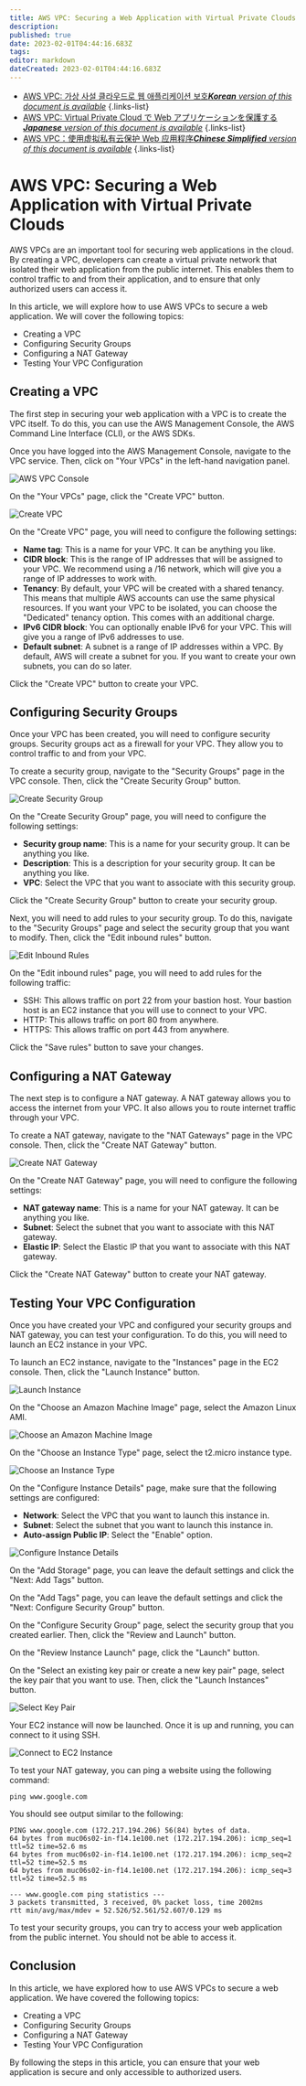 ```yaml
---
title: AWS VPC: Securing a Web Application with Virtual Private Clouds
description: 
published: true
date: 2023-02-01T04:44:16.683Z
tags: 
editor: markdown
dateCreated: 2023-02-01T04:44:16.683Z
---
```


- [AWS VPC: 가상 사설 클라우드로 웹 애플리케이션 보호***Korean** version of this document is available*](/ko/Knowledge-base/Cloud/aws-vpc-securing-a-web-application-with-virtual-private-clouds)
{.links-list}
- [AWS VPC: Virtual Private Cloud で Web アプリケーションを保護する***Japanese** version of this document is available*](/ja/Knowledge-base/Cloud/aws-vpc-securing-a-web-application-with-virtual-private-clouds)
{.links-list}
- [AWS VPC：使用虚拟私有云保护 Web 应用程序***Chinese Simplified** version of this document is available*](/zh/Knowledge-base/Cloud/aws-vpc-securing-a-web-application-with-virtual-private-clouds)
{.links-list}



# AWS VPC: Securing a Web Application with Virtual Private Clouds

AWS VPCs are an important tool for securing web applications in the cloud. By creating a VPC, developers can create a virtual private network that isolated their web application from the public internet. This enables them to control traffic to and from their application, and to ensure that only authorized users can access it.

In this article, we will explore how to use AWS VPCs to secure a web application. We will cover the following topics:

- Creating a VPC
- Configuring Security Groups
- Configuring a NAT Gateway
- Testing Your VPC Configuration

## Creating a VPC

The first step in securing your web application with a VPC is to create the VPC itself. To do this, you can use the AWS Management Console, the AWS Command Line Interface (CLI), or the AWS SDKs.

Once you have logged into the AWS Management Console, navigate to the VPC service. Then, click on "Your VPCs" in the left-hand navigation panel.

![AWS VPC Console](https://i.imgur.com/p0lw9oG.png)

On the "Your VPCs" page, click the "Create VPC" button.

![Create VPC](https://i.imgur.com/7Dm7Ncu.png)

On the "Create VPC" page, you will need to configure the following settings:

- **Name tag**: This is a name for your VPC. It can be anything you like.
- **CIDR block**: This is the range of IP addresses that will be assigned to your VPC. We recommend using a /16 network, which will give you a range of IP addresses to work with.
- **Tenancy**: By default, your VPC will be created with a shared tenancy. This means that multiple AWS accounts can use the same physical resources. If you want your VPC to be isolated, you can choose the "Dedicated" tenancy option. This comes with an additional charge.
- **IPv6 CIDR block**: You can optionally enable IPv6 for your VPC. This will give you a range of IPv6 addresses to use.
- **Default subnet**: A subnet is a range of IP addresses within a VPC. By default, AWS will create a subnet for you. If you want to create your own subnets, you can do so later.

Click the "Create VPC" button to create your VPC.

## Configuring Security Groups

Once your VPC has been created, you will need to configure security groups. Security groups act as a firewall for your VPC. They allow you to control traffic to and from your VPC.

To create a security group, navigate to the "Security Groups" page in the VPC console. Then, click the "Create Security Group" button.

![Create Security Group](https://i.imgur.com/vALDK5Y.png)

On the "Create Security Group" page, you will need to configure the following settings:

- **Security group name**: This is a name for your security group. It can be anything you like.
- **Description**: This is a description for your security group. It can be anything you like.
- **VPC**: Select the VPC that you want to associate with this security group.

Click the "Create Security Group" button to create your security group.

Next, you will need to add rules to your security group. To do this, navigate to the "Security Groups" page and select the security group that you want to modify. Then, click the "Edit inbound rules" button.

![Edit Inbound Rules](https://i.imgur.com/rc9pWxv.png)

On the "Edit inbound rules" page, you will need to add rules for the following traffic:

- SSH: This allows traffic on port 22 from your bastion host. Your bastion host is an EC2 instance that you will use to connect to your VPC.
- HTTP: This allows traffic on port 80 from anywhere.
- HTTPS: This allows traffic on port 443 from anywhere.

Click the "Save rules" button to save your changes.

## Configuring a NAT Gateway

The next step is to configure a NAT gateway. A NAT gateway allows you to access the internet from your VPC. It also allows you to route internet traffic through your VPC.

To create a NAT gateway, navigate to the "NAT Gateways" page in the VPC console. Then, click the "Create NAT Gateway" button.

![Create NAT Gateway](https://i.imgur.com/qY0Vn4I.png)

On the "Create NAT Gateway" page, you will need to configure the following settings:

- **NAT gateway name**: This is a name for your NAT gateway. It can be anything you like.
- **Subnet**: Select the subnet that you want to associate with this NAT gateway.
- **Elastic IP**: Select the Elastic IP that you want to associate with this NAT gateway.

Click the "Create NAT Gateway" button to create your NAT gateway.

## Testing Your VPC Configuration

Once you have created your VPC and configured your security groups and NAT gateway, you can test your configuration. To do this, you will need to launch an EC2 instance in your VPC.

To launch an EC2 instance, navigate to the "Instances" page in the EC2 console. Then, click the "Launch Instance" button.

![Launch Instance](https://i.imgur.com/9GYNgkO.png)

On the "Choose an Amazon Machine Image" page, select the Amazon Linux AMI.

![Choose an Amazon Machine Image](https://i.imgur.com/pH7Ixha.png)

On the "Choose an Instance Type" page, select the t2.micro instance type.

![Choose an Instance Type](https://i.imgur.com/ukYNTyU.png)

On the "Configure Instance Details" page, make sure that the following settings are configured:

- **Network**: Select the VPC that you want to launch this instance in.
- **Subnet**: Select the subnet that you want to launch this instance in.
- **Auto-assign Public IP**: Select the "Enable" option.

![Configure Instance Details](https://i.imgur.com/Y0l4U6O.png)

On the "Add Storage" page, you can leave the default settings and click the "Next: Add Tags" button.

On the "Add Tags" page, you can leave the default settings and click the "Next: Configure Security Group" button.

On the "Configure Security Group" page, select the security group that you created earlier. Then, click the "Review and Launch" button.

On the "Review Instance Launch" page, click the "Launch" button.

On the "Select an existing key pair or create a new key pair" page, select the key pair that you want to use. Then, click the "Launch Instances" button.

![Select Key Pair](https://i.imgur.com/tGcWql8.png)

Your EC2 instance will now be launched. Once it is up and running, you can connect to it using SSH.

![Connect to EC2 Instance](https://i.imgur.com/TGiuk72.png)

To test your NAT gateway, you can ping a website using the following command:

```
ping www.google.com
```

You should see output similar to the following:

```
PING www.google.com (172.217.194.206) 56(84) bytes of data.
64 bytes from muc06s02-in-f14.1e100.net (172.217.194.206): icmp_seq=1 ttl=52 time=52.6 ms
64 bytes from muc06s02-in-f14.1e100.net (172.217.194.206): icmp_seq=2 ttl=52 time=52.5 ms
64 bytes from muc06s02-in-f14.1e100.net (172.217.194.206): icmp_seq=3 ttl=52 time=52.5 ms

--- www.google.com ping statistics ---
3 packets transmitted, 3 received, 0% packet loss, time 2002ms
rtt min/avg/max/mdev = 52.526/52.561/52.607/0.129 ms
```

To test your security groups, you can try to access your web application from the public internet. You should not be able to access it.

## Conclusion

In this article, we have explored how to use AWS VPCs to secure a web application. We have covered the following topics:

- Creating a VPC
- Configuring Security Groups
- Configuring a NAT Gateway
- Testing Your VPC Configuration

By following the steps in this article, you can ensure that your web application is secure and only accessible to authorized users.